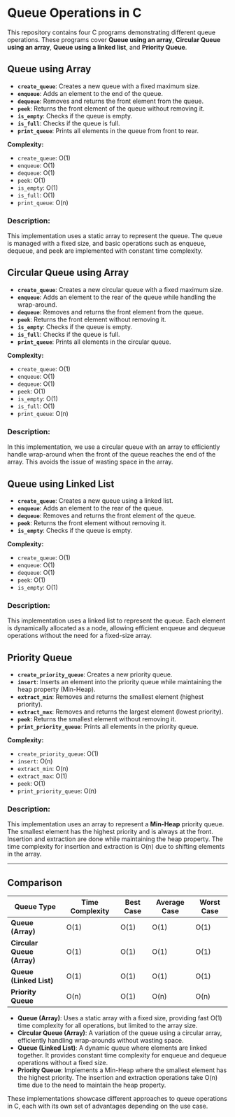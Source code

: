 # Queue Operations in C

This repository contains four C programs demonstrating different queue operations. These programs cover **Queue using an array**, **Circular Queue using an array**, **Queue using a linked list**, and **Priority Queue**.

## Queue using Array

- **`create_queue`**: Creates a new queue with a fixed maximum size.
- **`enqueue`**: Adds an element to the end of the queue.
- **`dequeue`**: Removes and returns the front element from the queue.
- **`peek`**: Returns the front element of the queue without removing it.
- **`is_empty`**: Checks if the queue is empty.
- **`is_full`**: Checks if the queue is full.
- **`print_queue`**: Prints all elements in the queue from front to rear.

**Complexity:**

- `create_queue`: O(1)
- `enqueue`: O(1)
- `dequeue`: O(1)
- `peek`: O(1)
- `is_empty`: O(1)
- `is_full`: O(1)
- `print_queue`: O(n)

### Description:

This implementation uses a static array to represent the queue. The queue is managed with a fixed size, and basic operations such as enqueue, dequeue, and peek are implemented with constant time complexity.

## Circular Queue using Array

- **`create_queue`**: Creates a new circular queue with a fixed maximum size.
- **`enqueue`**: Adds an element to the rear of the queue while handling the wrap-around.
- **`dequeue`**: Removes and returns the front element from the queue.
- **`peek`**: Returns the front element without removing it.
- **`is_empty`**: Checks if the queue is empty.
- **`is_full`**: Checks if the queue is full.
- **`print_queue`**: Prints all elements in the circular queue.

**Complexity:**

- `create_queue`: O(1)
- `enqueue`: O(1)
- `dequeue`: O(1)
- `peek`: O(1)
- `is_empty`: O(1)
- `is_full`: O(1)
- `print_queue`: O(n)

### Description:

In this implementation, we use a circular queue with an array to efficiently handle wrap-around when the front of the queue reaches the end of the array. This avoids the issue of wasting space in the array.

## Queue using Linked List

- **`create_queue`**: Creates a new queue using a linked list.
- **`enqueue`**: Adds an element to the rear of the queue.
- **`dequeue`**: Removes and returns the front element of the queue.
- **`peek`**: Returns the front element without removing it.
- **`is_empty`**: Checks if the queue is empty.

**Complexity:**

- `create_queue`: O(1)
- `enqueue`: O(1)
- `dequeue`: O(1)
- `peek`: O(1)
- `is_empty`: O(1)

### Description:

This implementation uses a linked list to represent the queue. Each element is dynamically allocated as a node, allowing efficient enqueue and dequeue operations without the need for a fixed-size array.

## Priority Queue

- **`create_priority_queue`**: Creates a new priority queue.
- **`insert`**: Inserts an element into the priority queue while maintaining the heap property (Min-Heap).
- **`extract_min`**: Removes and returns the smallest element (highest priority).
- **`extract_max`**: Removes and returns the largest element (lowest priority).
- **`peek`**: Returns the smallest element without removing it.
- **`print_priority_queue`**: Prints all elements in the priority queue.

**Complexity:**

- `create_priority_queue`: O(1)
- `insert`: O(n)
- `extract_min`: O(n)
- `extract_max`: O(1)
- `peek`: O(1)
- `print_priority_queue`: O(n)

### Description:

This implementation uses an array to represent a **Min-Heap** priority queue. The smallest element has the highest priority and is always at the front. Insertion and extraction are done while maintaining the heap property. The time complexity for insertion and extraction is O(n) due to shifting elements in the array.

---

## Comparison

| Queue Type                 | Time Complexity | Best Case | Average Case | Worst Case |
| -------------------------- | --------------- | --------- | ------------ | ---------- |
| **Queue (Array)**          | O(1)            | O(1)      | O(1)         | O(1)       |
| **Circular Queue (Array)** | O(1)            | O(1)      | O(1)         | O(1)       |
| **Queue (Linked List)**    | O(1)            | O(1)      | O(1)         | O(1)       |
| **Priority Queue**         | O(n)            | O(1)      | O(n)         | O(n)       |

- **Queue (Array)**: Uses a static array with a fixed size, providing fast O(1) time complexity for all operations, but limited to the array size.
- **Circular Queue (Array)**: A variation of the queue using a circular array, efficiently handling wrap-arounds without wasting space.
- **Queue (Linked List)**: A dynamic queue where elements are linked together. It provides constant time complexity for enqueue and dequeue operations without a fixed size.
- **Priority Queue**: Implements a Min-Heap where the smallest element has the highest priority. The insertion and extraction operations take O(n) time due to the need to maintain the heap property.

These implementations showcase different approaches to queue operations in C, each with its own set of advantages depending on the use case.
